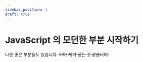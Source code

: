 ```yaml
---
sidebar_position: 1
draft: true
---
```


# JavaScript 의 모던한 부분 시작하기

나름 좋은 부분들도 있습니다. ~~아마 제가 정든 것 같습니다.~~
